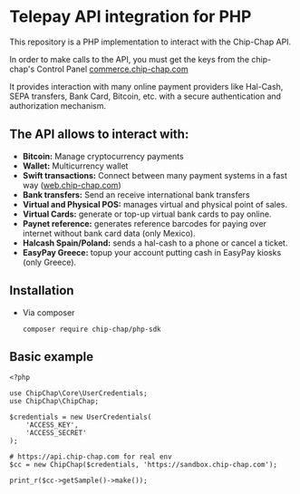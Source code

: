 # Telepay API integration for PHP

This repository is a PHP implementation to interact with the Chip-Chap API.

In order to make calls to the API, you must get the keys from the chip-chap's Control Panel [commerce.chip-chap.com](https://commerce.chip-chap.com)

It provides interaction with many online payment providers like Hal-Cash, SEPA transfers,
Bank Card, Bitcoin, etc. with a secure authentication and authorization mechanism.

## The API allows to interact with:
* **Bitcoin:** Manage cryptocurrency payments
* **Wallet:** Multicurrency wallet
* **Swift transactions:** Connect between many payment systems in a fast way ([web.chip-chap.com](https//web.chip-chap.com))
* **Bank transfers:** Send an receive international bank transfers
* **Virtual and Physical POS:** manages virtual and physical point of sales.
* **Virtual Cards:** generate or top-up virtual bank cards to pay online.
* **Paynet reference:** generates reference barcodes for paying over internet without bank card data (only Mexico).
* **Halcash Spain/Poland:** sends a hal-cash to a phone or cancel a ticket.
* **EasyPay Greece:** topup your account putting cash in EasyPay kiosks (only Greece).

## Installation
* Via composer

    `composer require chip-chap/php-sdk`

## Basic example
```
<?php

use ChipChap\Core\UserCredentials;
use ChipChap\ChipChap;

$credentials = new UserCredentials(
    'ACCESS_KEY',
    'ACCESS_SECRET'
);

# https://api.chip-chap.com for real env
$cc = new ChipChap($credentials, 'https://sandbox.chip-chap.com'); 

print_r($cc->getSample()->make());
```



